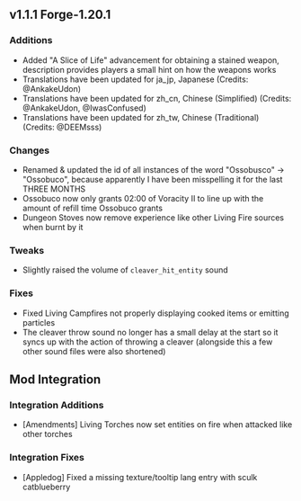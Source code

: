 ## v1.1.1 Forge-1.20.1

### Additions
- Added "A Slice of Life" advancement for obtaining a stained weapon, description provides players a small hint
on how the weapons works
- Translations have been updated for ja_jp, Japanese (Credits: @AnkakeUdon)
- Translations have been updated for zh_cn, Chinese (Simplified) (Credits: @AnkakeUdon, @IwasConfused)
- Translations have been updated for zh_tw, Chinese (Traditional) (Credits: @DEEMsss)

### Changes
- Renamed & updated the id of all instances of the word "Ossobusco" -> "Ossobuco", because apparently I have been 
misspelling it for the last THREE MONTHS
- Ossobuco now only grants 02:00 of Voracity II to line up with the amount of refill time Ossobuco grants
- Dungeon Stoves now remove experience like other Living Fire sources when burnt by it

### Tweaks
- Slightly raised the volume of `cleaver_hit_entity` sound

### Fixes
- Fixed Living Campfires not properly displaying cooked items or emitting particles
- The cleaver throw sound no longer has a small delay at the start so it syncs up with the action of throwing a 
cleaver (alongside this a few other sound files were also shortened)

## Mod Integration
### Integration Additions
- [Amendments] Living Torches now set entities on fire when attacked like other torches

### Integration Fixes
- [Appledog] Fixed a missing texture/tooltip lang entry with sculk catblueberry